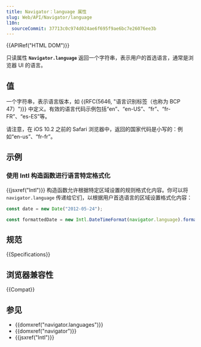 ```yaml
---
title: Navigator：language 属性
slug: Web/API/Navigator/language
l10n:
  sourceCommit: 37713c0c974d024ae6f695f9ae6bc7e26076ee3b
---
```


{{APIRef("HTML DOM")}}

只读属性 **`Navigator.language`** 返回一个字符串，表示用户的首选语言，通常是浏览器 UI 的语言。

## 值

一个字符串，表示语言版本，如 {{RFC(5646, "语言识别标签（也称为 BCP 47）")}} 中定义。有效的语言代码示例包括“en”、“en-US”、“fr”、“fr-FR”、“es-ES”等。

请注意，在 iOS 10.2 之前的 Safari 浏览器中，返回的国家代码是小写的：例如“en-us”、“fr-fr”。

## 示例

### 使用 Intl 构造函数进行语言特定格式化

{{jsxref("Intl")}} 构造函数允许根据特定区域设置的规则格式化内容。你可以将 `navigator.language` 传递给它们，以根据用户首选语言的区域设置格式化内容：

```js
const date = new Date("2012-05-24");

const formattedDate = new Intl.DateTimeFormat(navigator.language).format(date);
```

## 规范

{{Specifications}}

## 浏览器兼容性

{{Compat}}

## 参见

- {{domxref("navigator.languages")}}
- {{domxref("navigator")}}
- {{jsxref("Intl")}}
